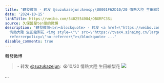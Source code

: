 ```yaml
---
title: "轉發微博 - 转发 @suzukazejun:&ensp;\U0001F62D10/20 情熱大陸 生田絵梨花 [图片]"
date: '2024-10-15'
linkTitle: https://weibo.com/5402554084/OBGRFC3Si
source: 久保醬是ten使的微博
description: "轉發微博<br><blockquote> - 转发 <a href=\"https://weibo.com/2020610355\" target=\"_blank\">@suzukazejun</a>: \U0001F62D10/20
  情熱大陸 生田絵梨花 <img style=\"\" src=\"https://tvax4.sinaimg.cn/large/78701133gy1hul6d6yrkej20wi2l61fd.jpg\"
  referrerpolicy=\"no-referrer\"></blockquote> ..."
disable_comments: true
---
```

轉發微博<br><blockquote> - 转发 <a href="https://weibo.com/2020610355" target="_blank">@suzukazejun</a>: 😭10/20 情熱大陸 生田絵梨花 <img style="" src="https://tvax4.sinaimg.cn/large/78701133gy1hul6d6yrkej20wi2l61fd.jpg" referrerpolicy="no-referrer"></blockquote> ...